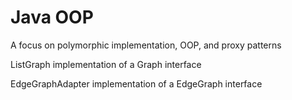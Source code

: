 # Java OOP


A focus on polymorphic implementation, OOP, and proxy patterns

ListGraph implementation of a Graph interface

EdgeGraphAdapter implementation of a EdgeGraph interface

